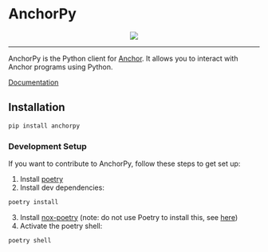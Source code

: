 # AnchorPy
<div align="center">
    <img src="https://raw.githubusercontent.com/kevinheavey/anchorpy/main/docs/img/logo.png">
</div>

---

AnchorPy is the Python client for [Anchor](https://github.com/project-serum/anchor). It allows you to interact with Anchor programs using Python.

[Documentation](https://kevinheavey.github.io/anchorpy/)



## Installation

```sh
pip install anchorpy

```


### Development Setup

If you want to contribute to AnchorPy, follow these steps to get set up:

1. Install [poetry](https://python-poetry.org/docs/#installation)
2. Install dev dependencies:
```sh
poetry install

```
3. Install [nox-poetry](https://github.com/cjolowicz/nox-poetry) (note: do not use Poetry to install this, see [here](https://medium.com/@cjolowicz/nox-is-a-part-of-your-global-developer-environment-like-poetry-pre-commit-pyenv-or-pipx-1cdeba9198bd))
4. Activate the poetry shell:
```sh
poetry shell

```
